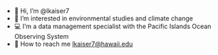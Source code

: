 - 🤙 Hi, I’m @lkaiser7
- 🌱 I’m interested in environmental studies and climate change
- 💻 I’m a data management specialist with the Pacific Islands Ocean Observing System
- 📨 How to reach me lkaiser7@hawaii.edu 

<!---
lkaiser7/lkaiser7 is a ✨ special ✨ repository because its `README.md` (this file) appears on your GitHub profile.
You can click the Preview link to take a look at your changes.
--->
